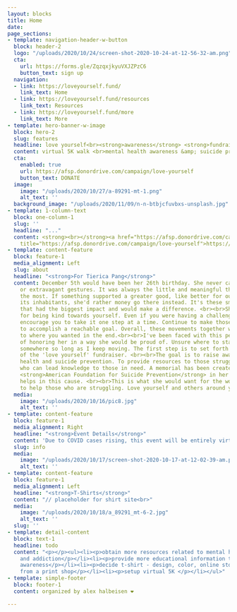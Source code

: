 ```yaml
---
layout: blocks
title: Home
date: 
page_sections:
- template: navigation-header-w-button
  block: header-2
  logo: "/uploads/2020/10/24/screen-shot-2020-10-24-at-12-56-32-am.png"
  cta:
    url: https://forms.gle/ZqzqxjkyuVXJZPzC6
    button_text: sign up
  navigation:
  - link: https://loveyourself.fund/
    link_text: Home
  - link: https://loveyourself.fund/resources
    link_text: Resources
  - link: https://loveyourself.fund/more
    link_text: More
- template: hero-banner-w-image
  block: hero-2
  slug: features
  headline: love yourself<br><strong>awareness</strong> <strong>fundraiser </strong>
  content: virtual 5K walk <br>mental health awareness &amp; suicide prevention<br>
  cta:
    enabled: true
    url: https://afsp.donordrive.com/campaign/love-yourself
    button_text: DONATE
  image:
    image: "/uploads/2020/10/27/a-89291-mt-1.png"
    alt_text: ''
  background_image: "/uploads/2020/11/09/n-n-btbjcfuvbxs-unsplash.jpg"
- template: 1-column-text
  block: one-column-1
  slug: ''
  headline: "..."
  content: <strong><br></strong><a href="https://afsp.donordrive.com/campaign/love-yourself"
    title="https://afsp.donordrive.com/campaign/love-yourself">https://afsp.donordrive.com/campaign/love-yourself</a>
- template: content-feature
  block: feature-1
  media_alignment: Left
  slug: about
  headline: "<strong>For Tierica Pang</strong>"
  content: December 5th would have been her 26th birthday. She never cared for material
    or extravagant gestures. It was always the little and meaningful things she appreciated
    the most. If something supported a greater good, like better for our planet and
    its inhabitants, she'd rather money go there instead. It's these small contributions
    that had the biggest impact and would make a difference. <br><br>She was an advocate
    for being kind towards yourself. Even if you were having a challenging day, she'd
    encourage you to take it one step at a time. Continue to make those tiny strides
    to accomplish a reachable goal. Overall, these movements together would get you
    to where you wanted in the end.<br><br>I've been faced with this personal challenge
    of honoring her in a way she would be proud of. Unsure where to start, I'll start
    somewhere so long as I keep moving. The first step is to set forth the first year
    of the 'love yourself' fundraiser. <br><br>The goal is to raise awareness of mental
    health and suicide prevention. To provide resources to those struggling, or anyone
    who can lead knowledge to those in need. A memorial has been created with the
    <strong>American Foundation for Suicide Prevention</strong> in her name. Any amount
    helps in this cause. <br><br>This is what she would want for the world; continue
    to help those who are struggling. Love yourself and others around you.
  media:
    image: "/uploads/2020/10/16/pic8.jpg"
    alt_text: ''
- template: content-feature
  block: feature-1
  media_alignment: Right
  headline: "<strong>Event Details</strong>"
  content: 'Due to COVID cases rising, this event will be entirely virtual. '
  slug: info
  media:
    image: "/uploads/2020/10/17/screen-shot-2020-10-17-at-12-02-39-am.png"
    alt_text: ''
- template: content-feature
  block: feature-1
  media_alignment: Left
  headline: "<strong>T-Shirts</strong>"
  content: "// placeholder for shirt site<br>"
  media:
    image: "/uploads/2020/10/18/a_89291_mt-6-2.jpg"
    alt_text: ''
  slug: ''
- template: detail-content
  block: text-1
  headline: todo
  content: "<p></p><ul><li><p>obtain more resources related to mental health, suicide,
    and addiction</p></li><li><p>provide more educational information towards spreading
    awareness</p></li><li><p>decide t-shirt - design, color, online store or order
    from a print shop</p></li><li><p>setup virtual 5K </p></li></ul>"
- template: simple-footer
  block: footer-1
  content: organized by alex halbeisen ❤️

---
```

